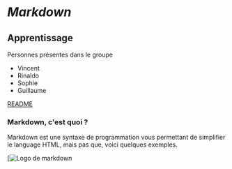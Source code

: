 # *Markdown*
## Apprentissage 

Personnes présentes dans le groupe

* Vincent
* Rinaldo
* Sophie
* Guillaume 

[README](https://github.com/sophiegillard/exercise-markdown-SG/blob/main/README.md)

### Markdown, c'est quoi ?

Markdown est une syntaxe de programmation vous permettant de simplifier le language HTML, mais pas que, voici quelques exemples.

[![Logo de markdown](https://i0.wp.com/css-tricks.com/wp-content/uploads/2016/01/choose-markdown.jpg)








